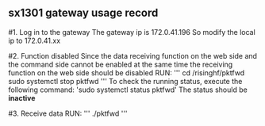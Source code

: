 ## sx1301 gateway usage record

#1. Log in to the gateway
The gateway ip is 172.0.41.196
So modify the local ip to 172.0.41.xx

#2. Function disabled
Since the data receiving function on the web side
and the command side cannot be enabled at the same time
the receiving function on the web side should be disabled
RUN:
'''
cd /risinghf/pktfwd
sudo systemctl stop pktfwd
'''
To check the running status, execute the following command:
'sudo systemctl status pktfwd'
The status should be **inactive**

#3. Receive data
RUN:
'''
./pktfwd
'''
